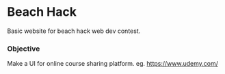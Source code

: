 # Beach Hack
Basic website for beach hack web dev contest.

### Objective 
Make a UI for online course sharing platform. eg. https://www.udemy.com/
